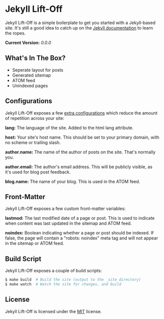 
Jekyll Lift-Off
===============

Jekyll Lift-Off is a simple boilerplate to get you started with a Jekyll-based site. It's still a good idea to catch up on the [Jekyll documentation][jekyll] to learn the ropes.

**Current Version:** *0.0.0*


What's In The Box?
------------------

- Seperate layout for posts
- Generated sitemap
- ATOM feed
- Unindexed pages


Configurations
--------------

Jekyll Lift-Off exposes a few [extra configurations](_config.yml) which reduce the amount of repetition across your site:

**lang:** The language of the site. Added to the html lang attribute.

**host:** Your site's host name. This should be set to your primary domain, with no scheme or trailing slash.

**author.name:** The name of the author of posts on the site. That's normally you.

**author.email:** The author's email address. This will be publicly visible, as it's used for blog post feedback.

**blog.name:** The name of your blog. This is used in the ATOM feed.


Front-Matter
------------

Jekyll Lift-Off exposes a few custom front-matter variables:

**lastmod:** The last modified date of a page or post. This is used to indicate when content was last updated in the sitemap and ATOM feed.

**noindex:** Boolean indicating whether a page or post should be indexed. If false, the page will contain a "robots: noindex" meta tag and will not appear in the sitemap or ATOM feed.


Build Script
------------

Jekyll Lift-Off exposes a couple of build scripts:

```sh
$ make build  # Build the site (output to the _site directory)
$ make watch  # Watch the site for changes, and build
```


License
-------

Jekyll Lift-Off is licensed under the [MIT][mit] license.



[jekyll]: http://jekyllrb.com/
[mit]: http://opensource.org/licenses/mit-license.php
